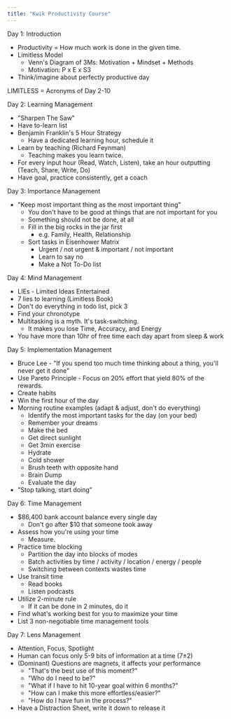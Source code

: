 ```yaml
---
title: "Kwik Productivity Course"
---
```


Day 1: Introduction
- Productivity = How much work is done in the given time.
- Limitless Model
  - Venn's Diagram of 3Ms: Motivation + Mindset + Methods
  - Motivation: P x E x S3
- Think/imagine about perfectly productive day

LIMITLESS = Acronyms of Day 2-10

Day 2: Learning Management 
- "Sharpen The Saw"
- Have to-learn list
- Benjamin Franklin's 5 Hour Strategy
  - Have a dedicated learning hour, schedule it
- Learn by teaching (Richard Feynman)
  - Teaching makes you learn twice.
- For every input hour (Read, Watch, Listen), take an hour outputting (Teach, Share, Write, Do)
- Have goal, practice consistently, get a coach

Day 3: Importance Management
- "Keep most important thing as the most important thing"
  - You don't have to be good at things that are not important for you
  - Something should not be done, at all
  - Fill in the big rocks in the jar first
    - e.g. Family, Health, Relationship
  - Sort tasks in Eisenhower Matrix
    - Urgent / not urgent & important / not important
    - Learn to say no
    - Make a Not To-Do list

Day 4: Mind Management
- LIEs - Limited Ideas Entertained
- 7 lies to learning (Limitless Book)
- Don't do everything in todo list, pick 3
- Find your chronotype
- Multitasking is a myth. It's task-switching.
  - It makes you lose Time, Accuracy, and Energy
- You have more than 10hr of free time each day apart from sleep & work

Day 5: Implementation Management
- Bruce Lee - "If you spend too much time thinking about a thing, you'll never get it done"
- Use Pareto Principle - Focus on 20% effort that yield 80% of the rewards.
- Create habits
- Win the first hour of the day
- Morning routine examples (adapt & adjust, don't do everything)
  - Identify the most important tasks for the day (on your bed)
  - Remember your dreams
  - Make the bed
  - Get direct sunlight
  - Get 3min exercise
  - Hydrate
  - Cold shower
  - Brush teeth with opposite hand
  - Brain Dump
  - Evaluate the day
- "Stop talking, start doing"

Day 6: Time Management
- $86,400 bank account balance every single day
  - Don't go after $10 that someone took away
- Assess how you're using your time
  - Measure.
- Practice time blocking
  - Partition the day into blocks of modes
  - Batch activities by time / activity / location / energy / people
  - Switching between contexts wastes time
- Use transit time
  - Read books
  - Listen podcasts
- Utilize 2-minute rule
  - If it can be done in 2 minutes, do it
- Find what's working best for you to maximize your time
- List 3 non-negotiable time management tools

Day 7: Lens Management
- Attention, Focus, Spotlight
- Human can focus only 5-9 bits of information at a time (7±2)
- (Dominant) Questions are magnets, it affects your performance
  - "That's the best use of this moment?"
  - "Who do I need to be?"
  - "What if I have to hit 10-year goal within 6 months?"
  - "How can I make this more effortless/easier?"
  - "How do I have fun in the process?"
- Have a Distraction Sheet, write it down to release it
